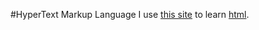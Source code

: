 #HyperText Markup Language
I use [this site]( "http://www.w3schools.com/" ) to learn [html](https://en.wikipedia.org/wiki/HTML).
